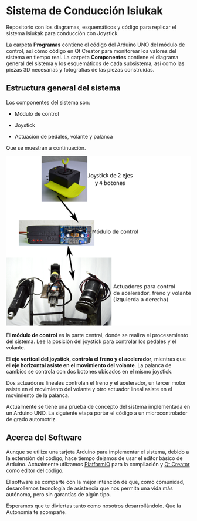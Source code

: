 # Sistema de Conducción Isiukak

Repositorio con los diagramas, esquemáticos y código para replicar el sistema Isiukak para conducción con Joystick.

La carpeta **Programas** contiene el código del Arduino UNO del módulo de control, así cómo código en Qt Creator para monitorear los valores del sistema en tiempo real.
La carpeta **Componentes** contiene el diagrama general del sistema y los esquemáticos de cada subsistema, así como las piezas 3D necesarias y fotografías de las piezas construidas.

## Estructura general del sistema

Los componentes del sistema son:

- Módulo de control

- Joystick

- Actuación de pedales, volante y palanca

Que se muestran a continuación.

![Esquema_General.png](./assets/imgs/Diagrama_General_Isiukak.png)

El **módulo de control** es la parte central, donde se realiza el procesamiento del sistema. Lee la  posición del joystick para controlar los pedales y el volante.  

El **eje vertical del joystick, controla el freno y el acelerador**, mientras que el **eje horizontal asiste en el movimiento del volante**. La palanca de cambios se  controla con dos botones ubicados en el mismo joystick.

Dos actuadores lineales controlan el freno y el acelerador, un tercer motor asiste en el movimiento del volante y otro actuador lineal asiste en el movimiento de la palanca.

Actualmente se tiene una prueba de concepto del sistema implementada en un Arduino UNO. La siguiente etapa portar el código a un microcontrolador de grado automotriz.


## Acerca del Software
Aunque se utiliza una tarjeta Arduino para implementar el sistema, debido a la extensión del código, hace tiempo dejamos de usar el editor básico de Arduino.
Actualmente utlizamos [PlatformIO](https://platformio.org/) para la compilación y [Qt Creator](https://www.qt.io/product/development-tools) como editor del código.
 
El software se comparte con la mejor intención de que, como comunidad, desarollemos tecnología de asistencia que nos permita una vida más autónoma, pero sin garantías de algún tipo.

 Esperamos que te diviertas tanto como nosotros desarrollándolo. Que la Autonomía te acompañe.
